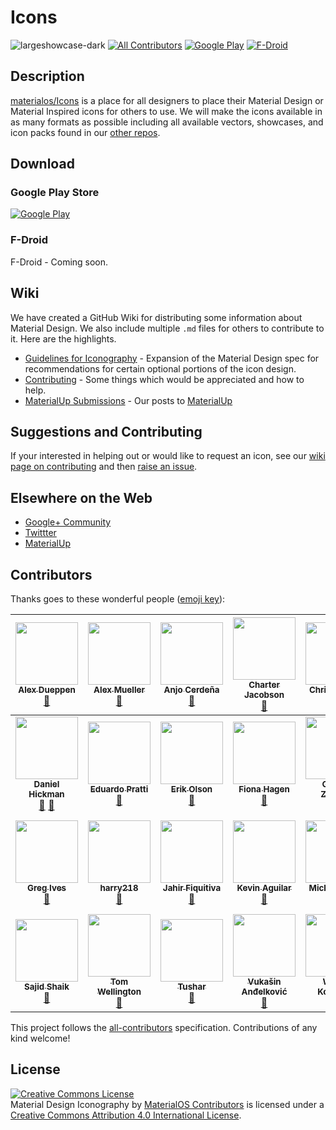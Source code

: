 # Icons
<!-- TODO -->
![largeshowcase-dark](https://cloud.githubusercontent.com/assets/5341898/9100839/4076791e-3b94-11e5-8dc3-f7e7f9f40549.png)
[![All Contributors](https://img.shields.io/badge/all_contributors-27-orange.svg)](#contributors)
[![Google Play](https://img.shields.io/badge/google%20play-org.materialos.icons-blue.svg)](https://play.google.com/store/apps/details?id=org.materialos.icons)
[![F-Droid](https://img.shields.io/badge/f--droid-coming%20soon-brightgreen.svg)](#TODO)

## Description

[materialos/Icons](https://github.com/materialos/Icons) is a place for all designers to place their Material Design or Material Inspired icons for others to use. We will make the icons available in as many formats as possible including all available vectors, showcases, and icon packs found in our [other repos](https://github.com/materialos/).

## Download
### Google Play Store
[![Google Play](https://play.google.com/intl/en_us/badges/images/badge_new.png)](https://play.google.com/store/apps/details?id=org.materialos.icons)
### F-Droid
F-Droid - Coming soon.


## Wiki

We have created a GitHub Wiki for distributing some information about Material Design. We also include multiple `.md` files for others to contribute to it. Here are the highlights.
* [Guidelines for Iconography](https://github.com/materialos/Icons/wiki/Guidelines) - Expansion of the Material Design spec for recommendations for certain optional portions of the icon design.
* [Contributing](https://github.com/materialos/Icons/wiki/Contributing) - Some things which would be appreciated and how to help.
* [MaterialUp Submissions](https://github.com/materialos/Icons/wiki/MaterialUp-Submissions) - Our posts to [MaterialUp](http://materialup.com)

## Suggestions and Contributing

If your interested in helping out or would like to request an icon, see our [wiki page on contributing](https://github.com/materialos/Icons/wiki/Contributing) and then [raise an issue](https://github.com/materialos/Icons/issues/new).

## Elsewhere on the Web
* [Google+ Community](http://goo.gl/yaGBvL)
* [Twittter](https://twitter.com/materialos)
* [MaterialUp](http://www.materialup.com/materialos)


## Contributors
Thanks goes to these wonderful people ([emoji key](https://github.com/kentcdodds/all-contributors#emoji-key)):

<!-- ALL-CONTRIBUTORS-LIST:START - Do not remove or modify this section -->
<!-- prettier-ignore -->
| [<img src="https://avatars3.githubusercontent.com/u/6982070?v=4" width="100px;"/><br /><sub><b>Alex Dueppen</b></sub>](https://adueppen.github.io)<br />[🎨](#design-adueppen "Design") | [<img src="https://avatars1.githubusercontent.com/u/9309968?v=4" width="100px;"/><br /><sub><b>Alex Mueller</b></sub>](https://github.com/ALMR-Designs)<br />[🎨](#design-ALMR-Designs "Design") | [<img src="https://avatars1.githubusercontent.com/u/15527344?v=4" width="100px;"/><br /><sub><b>Anjo Cerdeña</b></sub>](https://github.com/anjocerdena)<br />[🎨](#design-anjocerdena "Design") | [<img src="https://avatars3.githubusercontent.com/u/1340784?v=4" width="100px;"/><br /><sub><b>Charter Jacobson</b></sub>](http://katacarbix.xyz)<br />[🎨](#design-katacarbix "Design") | [<img src="https://avatars1.githubusercontent.com/u/11593352?v=4" width="100px;"/><br /><sub><b>Chris Bravata</b></sub>](http://chrisbravata.me)<br />[🎨](#design-ThatEpicChris "Design") | [<img src="https://avatars0.githubusercontent.com/u/9100169?v=4" width="100px;"/><br /><sub><b>Corbin Crutchley</b></sub>](https://github.com/crutchcorn)<br />[🎨](#design-crutchcorn "Design") [📖](https://github.com/materialos/icons/commits?author=crutchcorn "Documentation") | [<img src="https://avatars2.githubusercontent.com/u/12767417?v=4" width="100px;"/><br /><sub><b>createme</b></sub>](https://github.com/createme)<br />[🎨](#design-createme "Design") |
| :---: | :---: | :---: | :---: | :---: | :---: | :---: |
| [<img src="https://avatars2.githubusercontent.com/u/5341898?v=4" width="100px;"/><br /><sub><b>Daniel Hickman</b></sub>](https://www.danielhickman.com/)<br />[🎨](#design-danielhickman "Design") [📖](https://github.com/materialos/icons/commits?author=danielhickman "Documentation") | [<img src="https://twitter.com/edpratti/profile_image?size=original" width="100px;"/><br /><sub><b>Eduardo Pratti</b></sub>](https://pratti.design/)<br />[🎨](#design "Design") | [<img src="https://avatars0.githubusercontent.com/u/12535799?v=4" width="100px;"/><br /><sub><b>Erik Olson</b></sub>](https://ecols33.github.io)<br />[🎨](#design-ecols33 "Design") | [<img src="https://avatars2.githubusercontent.com/u/22400585?v=4" width="100px;"/><br /><sub><b>Fiona Hagen</b></sub>](https://github.com/FionaHagen)<br />[📖](https://github.com/materialos/icons/commits?author=FionaHagen "Documentation") | [<img src="https://twitter.com/gaigzeann/profile_image?size=original" width="100px;"/><br /><sub><b>Gabriel Zegarra</b></sub>](https://dribbble.com/gaigzean)<br />[🎨](#design "Design") | [<img src="https://avatars1.githubusercontent.com/u/1658870?v=4" width="100px;"/><br /><sub><b>Georgi Karavasilev</b></sub>](http://numixproject.org/)<br />[🎨](#design-me4oslav "Design") | [<img src="https://avatars1.githubusercontent.com/u/10391266?v=4" width="100px;"/><br /><sub><b>Germán Franco</b></sub>](https://germanfr.github.io)<br />[🎨](#design-germanfr "Design") |
| [<img src="https://avatars0.githubusercontent.com/u/23280125?v=4" width="100px;"/><br /><sub><b>Greg Ives</b></sub>](http://gregives.co.uk)<br />[🎨](#design-gregives "Design") | [<img src="https://avatars2.githubusercontent.com/u/8641275?v=4" width="100px;"/><br /><sub><b>harry218</b></sub>](https://github.com/harry218)<br />[🎨](#design-harry218 "Design") | [<img src="https://avatars0.githubusercontent.com/u/10360816?v=4" width="100px;"/><br /><sub><b>Jahir Fiquitiva</b></sub>](https://www.jahirfiquitiva.me/)<br />[🎨](#design-jahirfiquitiva "Design") | [<img src="https://twitter.com/kevttob/profile_image?size=original" width="100px;"/><br /><sub><b>Kevin Aguilar</b></sub>](http://kevaguilar.com/)<br />[🎨](#design "Design") | [<img src="https://twitter.com/mcookie/profile_image?size=original" width="100px;"/><br /><sub><b>Michael Cook</b></sub>](https://cookicons.co/)<br />[🎨](#design "Design") | [<img src="https://twitter.com/PGoworowski/profile_image?size=original" width="100px;"/><br /><sub><b>Patryk Goworowski</b></sub>](https://pgoworowski.myportfolio.com/)<br />[🎨](#design "Design") | [<img src="https://avatars2.githubusercontent.com/u/10795683?v=4" width="100px;"/><br /><sub><b>Pierre Jacquier</b></sub>](http://pierrejacquier.com)<br />[🎨](#design-pierremtb "Design") |
| [<img src="https://avatars0.githubusercontent.com/u/13333919?v=4" width="100px;"/><br /><sub><b>Sajid Shaik</b></sub>](https://plus.google.com/u/0/+DroidAppsReviewer/posts)<br />[🎨](#design-Sajidshaik "Design") | [<img src="https://twitter.com/wellingtonicons/profile_image?size=original" width="100px;"/><br /><sub><b>Tom Wellington</b></sub>](https://tomwellington.design/)<br />[🎨](#design "Design") | [<img src="https://avatars3.githubusercontent.com/u/6755833?v=4" width="100px;"/><br /><sub><b>Tushar</b></sub>](https://play.google.com/store/apps/dev?id=6528852306650443248)<br />[🎨](#design-viztushar "Design") | [<img src="https://twitter.com/zavukodlak/profile_image?size=original" width="100px;"/><br /><sub><b>Vukašin Anđelković</b></sub>](https://twitter.com/zavukodlak)<br />[🎨](#design "Design") | [<img src="https://twitter.com/LAZARUS_0011000/profile_image?size=original" width="100px;"/><br /><sub><b>Wayne Kosimoto</b></sub>](https://twitter.com/LAZARUS_0011000)<br />[🎨](#design "Design") | [<img src="https://avatars0.githubusercontent.com/u/13626644?v=4" width="100px;"/><br /><sub><b>Zachary Pierson</b></sub>](http://zacpierson.com)<br />[🎨](#design-zangent "Design") |
<!-- ALL-CONTRIBUTORS-LIST:END -->

This project follows the [all-contributors](https://github.com/kentcdodds/all-contributors) specification. Contributions of any kind welcome!

<!-- TODO: add these guys
Riki Dev
Anas Khan
Naman Rastogi
Jireh Mark Morilla https://plus.google.com/106169552593075739372
Niko Pennanen https://plus.google.com/+NikoPennanen
Sky König https://plus.google.com/+SkyKonig
Rahul Arvind https://plus.google.com/113142940192773590319
Sean “Beasto” Miller https://plus.google.com/+SeanMillerBeasto
Labib Muhammad https://plus.google.com/+LabibMuhammad55
Porasjeet Singh https://plus.google.com/+PorasjeetSingh
And anyone else from https://github.com/materialos/Icons/wiki/Icon-Credits
 -->

## License
<a rel="license" href="http://creativecommons.org/licenses/by/4.0/"><img alt="Creative Commons License" style="border-width:0" src="https://i.creativecommons.org/l/by/4.0/88x31.png" /></a><br /><span xmlns:dct="http://purl.org/dc/terms/" href="http://purl.org/dc/dcmitype/StillImage" property="dct:title" rel="dct:type">Material Design Iconography</span> by <a xmlns:cc="http://creativecommons.org/ns#" href="https://github.com/materialos/icons#contributors" property="cc:attributionName" rel="cc:attributionURL">MaterialOS Contributors</a> is licensed under a <a rel="license" href="http://creativecommons.org/licenses/by/4.0/">Creative Commons Attribution 4.0 International License</a>.

